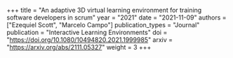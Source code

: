 +++
title = "An adaptive 3D virtual learning environment for training software developers in scrum"
year = "2021"
date = "2021-11-09"
authors = ["Ezequiel Scott", "Marcelo Campo"]
publication_types = "Journal"
publication = "Interactive Learning Environments"
doi = "https://doi.org/10.1080/10494820.2021.1999985"
arxiv = "https://arxiv.org/abs/2111.05327"
weight = 3
+++
